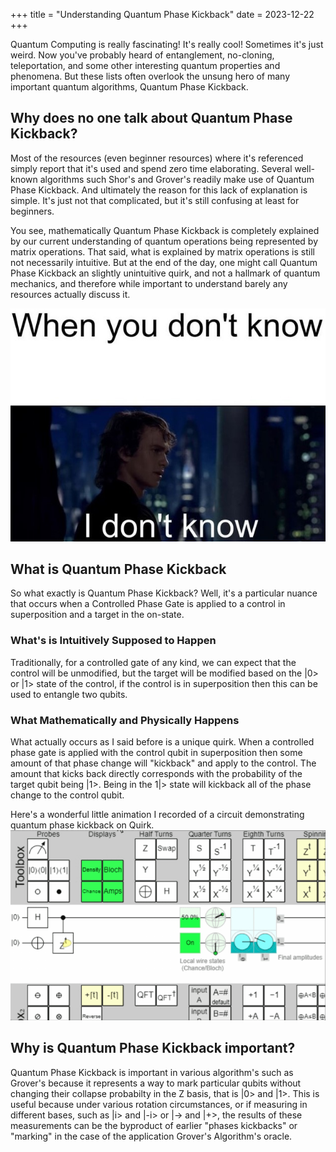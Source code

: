 +++
title = "Understanding Quantum Phase Kickback"
date = 2023-12-22
+++

Quantum Computing is really fascinating! It's really cool! Sometimes it's just weird. Now
you've probably heard of entanglement, no-cloning, teleportation, and some other interesting
quantum properties and phenomena. But these lists often overlook the unsung hero of many
important quantum algorithms, Quantum Phase Kickback.

## Why does no one talk about Quantum Phase Kickback?
Most of the resources (even beginner resources) where it's referenced
simply report that it's used and spend zero time elaborating. Several well-known
algorithms such Shor's and Grover's readily make use of Quantum Phase Kickback. And 
ultimately the reason for this lack of explanation is simple. It's just not that
complicated, but it's still confusing at least for beginners.

You see, mathematically Quantum Phase Kickback is completely explained by our current
understanding of quantum operations being represented by matrix operations. That said,
what is explained by matrix operations is still not necessarily intuitive. But at the
end of the day, one might call Quantum Phase Kickback an slightly unintuitive quirk, and
not a hallmark of quantum mechanics, and therefore while important to understand barely any
resources actually discuss it.

![If you don't know then you don't know](./if-you-dont-know.jpg)

## What is Quantum Phase Kickback
So what exactly is Quantum Phase Kickback? Well, it's a particular nuance that occurs
when a Controlled Phase Gate is applied to a control in superposition and a target in
the on-state.

### What's is Intuitively Supposed to Happen
Traditionally, for a controlled gate of any kind, we can expect that the
control will be unmodified, but the target will be modified based on the |0> or |1>
state of the control, if the control is in superposition then this can be used to
entangle two qubits.

### What Mathematically and Physically Happens
What actually occurs as I said before is a unique quirk. When a controlled phase
gate is applied with the control qubit in superposition then some amount of that
phase change will "kickback" and apply to the control. The amount that kicks back
directly corresponds with the probability of the target qubit being |1>. Being in
the 1|> state will kickback all of the phase change to the control qubit.

Here's a wonderful little animation I recorded of a circuit demonstrating quantum phase
kickback on Quirk.
![An animated GIF of quantum phase kickback on Quirk](./quantum-phase-kickback.gif)

## Why is Quantum Phase Kickback important?
Quantum Phase Kickback is important in various algorithm's such as Grover's because
it represents a way to mark particular qubits without changing their collapse probabilty
in the Z basis, that is |0> and |1>. This is useful because under various rotation
circumstances, or if measuring in different bases, such as |i> and |-i> or |-> and |+>,
the results of these measurements can be the byproduct of earlier "phases kickbacks" or
"marking" in the case of the application Grover's Algorithm's oracle.



